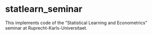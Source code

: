 # statlearn_seminar
This implements code of the "Statistical Learning and Econometrics" seminar at Ruprecht-Karls-Universitaet.
